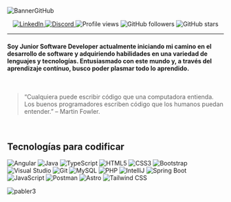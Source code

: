 ![BannerGitHub](https://github.com/Pabler3/Pabler3/assets/164863153/55057e5c-8b20-4261-8f67-19ef2324edd7)

<p align="center">
  <a href="https://www.linkedin.com/in/p-arcas">
    <img src="https://img.shields.io/badge/LinkedIn-0077B5?logo=linkedin&logoColor=white" alt="LinkedIn"/>
  </a>
  <a href="https://discord.com/users/arcas_3">
    <img src="https://img.shields.io/badge/Discord-5865F2?logo=discord&logoColor=white" alt="Discord"/>
  </a>
  <img src="https://komarev.com/ghpvc/?username=tu-usuario-github&color=green" alt="Profile views"/>
  <img src="https://img.shields.io/github/followers/tu-usuario-github?style=social" alt="GitHub followers"/>
  <img src="https://img.shields.io/github/stars/tu-usuario-github?style=social" alt="GitHub stars"/>
</p>

---

<h4 align="left">Soy Junior Software Developer actualmente iniciando mi camino en el desarrollo de software y adquiriendo habilidades en una variedad de lenguajes y tecnologías. Entusiasmado con este mundo y, a través del aprendizaje contínuo, busco poder plasmar todo lo aprendido.</h4>

<br>

> “Cualquiera puede escribir código que una computadora entienda. Los buenos programadores escriben código que los humanos puedan entender.” – Martin Fowler.

<br>

## Tecnologías para codificar

<p align="left">
  <img src="https://img.shields.io/badge/Angular-DD0031?logo=angular&logoColor=white" alt="Angular"/>
  <img src="https://img.shields.io/badge/Java-007396?logo=java&logoColor=white" alt="Java"/>
  <img src="https://img.shields.io/badge/TypeScript-3178C6?logo=typescript&logoColor=white" alt="TypeScript"/>
  <img src="https://img.shields.io/badge/HTML5-E34F26?logo=html5&logoColor=white" alt="HTML5"/>
  <img src="https://img.shields.io/badge/CSS3-1572B6?logo=css3&logoColor=white" alt="CSS3"/>
  <img src="https://img.shields.io/badge/Bootstrap-7952B3?logo=bootstrap&logoColor=white" alt="Bootstrap"/>
  <img src="https://img.shields.io/badge/Visual_Studio-5C2D91?logo=visual-studio&logoColor=white" alt="Visual Studio"/>
  <img src="https://img.shields.io/badge/Git-F05032?logo=git&logoColor=white" alt="Git"/>
  <img src="https://img.shields.io/badge/MySQL-4479A1?logo=mysql&logoColor=white" alt="MySQL"/>
  <img src="https://img.shields.io/badge/PHP-777BB4?logo=php&logoColor=white" alt="PHP"/>
  <img src="https://img.shields.io/badge/IntelliJ-000000?logo=intellij-idea&logoColor=white" alt="IntelliJ"/>
  <img src="https://img.shields.io/badge/Spring_Boot-6DB33F?logo=spring-boot&logoColor=white" alt="Spring Boot"/>
  <img src="https://img.shields.io/badge/JavaScript-F7DF1E?logo=javascript&logoColor=black" alt="JavaScript"/>
  <img src="https://img.shields.io/badge/Postman-FF6C37?logo=postman&logoColor=white" alt="Postman"/>
  <img src="https://img.shields.io/badge/Astro-0A0A0A?logo=astro&logoColor=white" alt="Astro">
  <img src="https://img.shields.io/badge/Tailwind_CSS-38B2AC?logo=tailwind-css&logoColor=white" alt="Tailwind CSS">
</p>


<p><img align="left" src="https://github-readme-stats.vercel.app/api/top-langs?username=pabler3&show_icons=true&locale=en&layout=compact" alt="pabler3" /></p>
